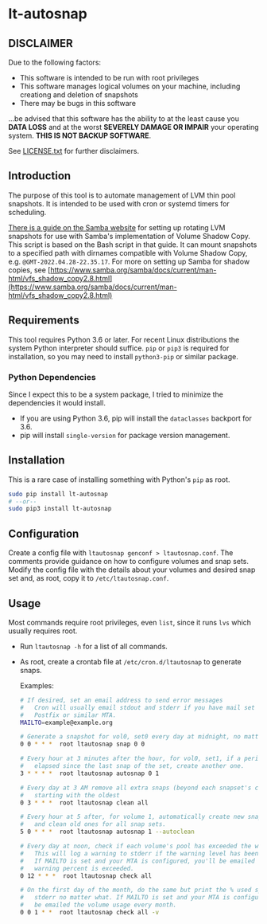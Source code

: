 # lt-autosnap

## DISCLAIMER

Due to the following factors:

- This software is intended to be run with root privileges
- This software manages logical volumes on your machine, including creationg and deletion of snapshots
- There may be bugs in this software

...be advised that this software has the ability to at the least cause you **DATA LOSS** and at the worst
**SEVERELY DAMAGE OR IMPAIR** your operating system. **THIS IS NOT BACKUP SOFTWARE**.

See [LICENSE.txt](LICENSE.txt) for further disclaimers.

## Introduction

The purpose of this tool is to automate management of LVM thin pool snapshots. It is intended to be used with
cron or systemd timers for scheduling.

[There is a guide on the Samba
website](https://wiki.samba.org/index.php/Rotating_LVM_snapshots_for_shadow_copy) for setting up rotating LVM
snapshots for use with Samba's implementation of Volume Shadow Copy. This script is based on the Bash script
in that guide. It can mount snapshots to a specified path with dirnames compatible with Volume Shadow Copy,
e.g. `@GMT-2022.04.28-22.35.17`. For more on setting up Samba for shadow copies, see
[https://www.samba.org/samba/docs/current/man-html/vfs_shadow_copy2.8.html](https://www.samba.org/samba/docs/current/man-html/vfs_shadow_copy2.8.html)

## Requirements

This tool requires Python 3.6 or later. For recent Linux distributions the system Python interpreter should
suffice. `pip` or `pip3` is required for installation, so you may need to install `python3-pip` or similar
package.

### Python Dependencies

Since I expect this to be a system package, I tried to minimize the dependencies it would install.

- If you are using Python 3.6, pip will install the `dataclasses` backport for 3.6.
- pip will install `single-version` for package version management.

## Installation

This is a rare case of installing something with Python's `pip` as root.

```bash
sudo pip install lt-autosnap
# --or--
sudo pip3 install lt-autosnap
```

## Configuration

Create a config file with `ltautosnap genconf > ltautosnap.conf`. The comments provide guidance on how to
configure volumes and snap sets. Modify the config file with the details about your volumes and desired snap
set and, as root, copy it to `/etc/ltautosnap.conf`.

## Usage

Most commands require root privileges, even `list`, since it runs `lvs` which usually requires root.

- Run `ltautosnap -h` for a list of all commands.
- As root, create a crontab file at `/etc/cron.d/ltautosnap` to generate snaps.

   Examples:

   ```bash
   # If desired, set an email address to send error messages
   #   Cron will usually email stdout and stderr if you have mail set up with
   #   Postfix or similar MTA.
   MAILTO=example@example.org

   # Generate a snapshot for vol0, set0 every day at midnight, no matter what
   0 0 * * *  root ltautosnap snap 0 0

   # Every hour at 3 minutes after the hour, for vol0, set1, if a period has
   #   elapsed since the last snap of the set, create another one.
   3 * * * *  root ltautosnap autosnap 0 1

   # Every day at 3 AM remove all extra snaps (beyond each snapset's count)
   #   starting with the oldest
   0 3 * * *  root ltautosnap clean all

   # Every hour at 5 after, for volume 1, automatically create new snaps as needed
   #   and clean old ones for all snap sets.
   5 0 * * *  root ltautosnap autosnap 1 --autoclean

   # Every day at noon, check if each volume's pool has exceeded the warning level
   #   This will log a warning to stderr if the warning level has been exceeded.
   #   If MAILTO is set and your MTA is configured, you'll be emailed only if the
   #   warning percent is exceeded.
   0 12 * * *  root ltautosnap check all

   # On the first day of the month, do the same but print the % used space to
   #   stderr no matter what. If MAILTO is set and your MTA is configued, you'll
   #   be emailed the volume usage every month.
   0 0 1 * *  root ltautosnap check all -v
   ```

